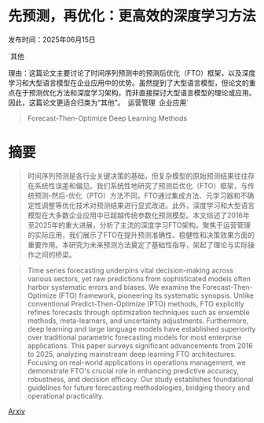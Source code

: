 # 先预测，再优化：更高效的深度学习方法

发布时间：2025年06月15日

`其他

理由：这篇论文主要讨论了时间序列预测中的预测后优化（FTO）框架，以及深度学习和大型语言模型在企业应用中的优势。虽然提到了大型语言模型，但论文的重点在于预测优化方法和深度学习架构，而非直接探讨大型语言模型的理论或应用。因此，这篇论文更适合归类为“其他”。` `运营管理` `企业应用`

> Forecast-Then-Optimize Deep Learning Methods

# 摘要

> 时间序列预测是各行业关键决策的基础，但复杂模型的原始预测结果往往存在系统性误差和偏见。我们系统性地研究了预测后优化（FTO）框架，与传统预测-然后-优化（PTO）方法不同，FTO通过集成方法、元学习器和不确定性调整等优化技术对预测结果进行显式改进。此外，深度学习和大型语言模型在大多数企业应用中已超越传统参数化预测模型。本文综述了2016年至2025年的重大进展，分析了主流的深度学习FTO架构。聚焦于运营管理的实际应用，我们展示了FTO在提升预测准确性、稳健性和决策效果方面的重要作用。本研究为未来预测方法奠定了基础性指导，架起了理论与实际操作之间的桥梁。

> Time series forecasting underpins vital decision-making across various sectors, yet raw predictions from sophisticated models often harbor systematic errors and biases. We examine the Forecast-Then-Optimize (FTO) framework, pioneering its systematic synopsis. Unlike conventional Predict-Then-Optimize (PTO) methods, FTO explicitly refines forecasts through optimization techniques such as ensemble methods, meta-learners, and uncertainty adjustments. Furthermore, deep learning and large language models have established superiority over traditional parametric forecasting models for most enterprise applications. This paper surveys significant advancements from 2016 to 2025, analyzing mainstream deep learning FTO architectures. Focusing on real-world applications in operations management, we demonstrate FTO's crucial role in enhancing predictive accuracy, robustness, and decision efficacy. Our study establishes foundational guidelines for future forecasting methodologies, bridging theory and operational practicality.

[Arxiv](https://arxiv.org/abs/2506.13036)